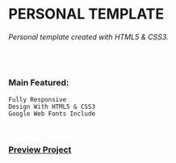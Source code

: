 # PERSONAL TEMPLATE
###### Personal template created with HTML5 & CSS3.

<br />

### Main Featured:
    Fully Responsive
    Design With HTML5 & CSS3
    Google Web Fonts Include
    
<br />

### [Preview Project](https://romanakhatun.github.io/personal-website/)
